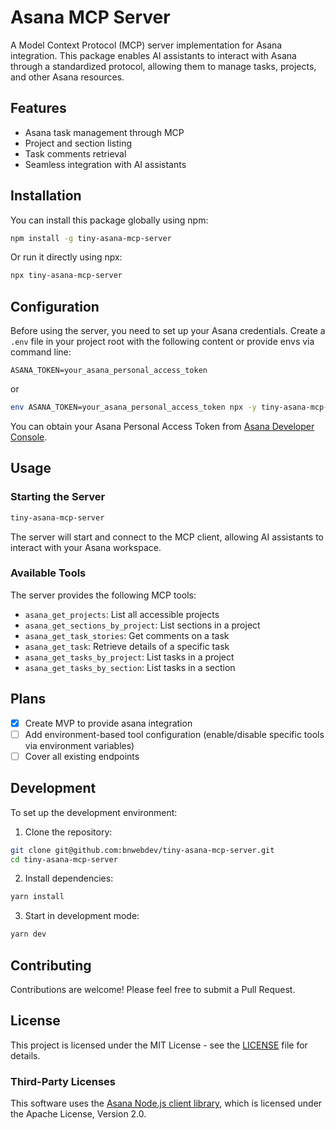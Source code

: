 # Asana MCP Server

A Model Context Protocol (MCP) server implementation for Asana integration. This package enables AI assistants to interact with Asana through a standardized protocol, allowing them to manage tasks, projects, and other Asana resources.

## Features

- Asana task management through MCP
- Project and section listing
- Task comments retrieval
- Seamless integration with AI assistants

## Installation

You can install this package globally using npm:

```bash
npm install -g tiny-asana-mcp-server
```

Or run it directly using npx:

```bash
npx tiny-asana-mcp-server
```

## Configuration

Before using the server, you need to set up your Asana credentials. Create a `.env` file in your project root with the following content or provide envs via command line:

```env
ASANA_TOKEN=your_asana_personal_access_token
```

or

```bash
env ASANA_TOKEN=your_asana_personal_access_token npx -y tiny-asana-mcp-server
```

You can obtain your Asana Personal Access Token from [Asana Developer Console](https://app.asana.com/0/developer-console).

## Usage

### Starting the Server

```bash
tiny-asana-mcp-server
```

The server will start and connect to the MCP client, allowing AI assistants to interact with your Asana workspace.

### Available Tools

The server provides the following MCP tools:

- `asana_get_projects`: List all accessible projects
- `asana_get_sections_by_project`: List sections in a project
- `asana_get_task_stories`: Get comments on a task
- `asana_get_task`: Retrieve details of a specific task
- `asana_get_tasks_by_project`: List tasks in a project
- `asana_get_tasks_by_section`: List tasks in a section

## Plans

- [x] Create MVP to provide asana integration
- [ ] Add environment-based tool configuration (enable/disable specific tools via environment variables)
- [ ] Cover all existing endpoints

## Development

To set up the development environment:

1. Clone the repository:

```bash
git clone git@github.com:bnwebdev/tiny-asana-mcp-server.git
cd tiny-asana-mcp-server
```

2. Install dependencies:

```bash
yarn install
```

3. Start in development mode:

```bash
yarn dev
```

## Contributing

Contributions are welcome! Please feel free to submit a Pull Request.

## License

This project is licensed under the MIT License - see the [LICENSE](https://github.com/bnwebdev/tiny-asana-mcp-server/blob/main/LICENSE) file for details.

### Third-Party Licenses

This software uses the [Asana Node.js client library](https://github.com/Asana/node-asana), which is licensed under the Apache License, Version 2.0.
